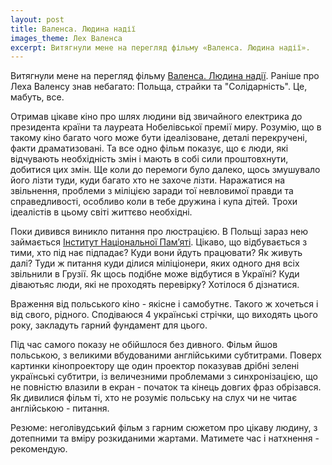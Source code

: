 ```yaml
---
layout: post
title: Валенса. Людина надії
images_theme: Лех Валенса
excerpt: Витягнули мене на перегляд фільму «Валенса. Людина надії».
---
```



Витягнули мене на перегляд фільму [Валенса. Людина надії](http://molodist.com/program_catalogue/50). Раніше про Леха Валенсу знав небагато: Польща, страйки та "Солідарність". Це, мабуть, все. 

Отримав цікаве кіно про шлях людини від звичайного електрика до президента країни та лауреата Нобелівської премії миру. Розумію, що в такому кіно багато чого може бути ідеалізоване, деталі перекручені, факти драматизовані. Та все одно фільм показує, що є люди, які відчувають необхідність змін і мають в собі сили проштовхнути, добитися цих змін. Ще коли до перемоги було далеко, щось змушувало його лізти туди, куди багато хто не захоче лізти. Наражатися на звільнення, проблеми з міліцією заради тої невловимої правди та справедливості, особливо коли в тебе дружина і купа дітей. Трохи ідеалістів в цьому світі життєво необхідні.

Поки дивився виникло питання про люстрацією. В Польщі зараз нею займається [Інститут Національної Пам’яті](http://uk.wikipedia.org/wiki/%D0%86%D0%BD%D1%81%D1%82%D0%B8%D1%82%D1%83%D1%82_%D0%BD%D0%B0%D1%86%D1%96%D0%BE%D0%BD%D0%B0%D0%BB%D1%8C%D0%BD%D0%BE%D1%97_%D0%BF%D0%B0%D0%BC%27%D1%8F%D1%82%D1%96_%28%D0%9F%D0%BE%D0%BB%D1%8C%D1%89%D0%B0%29). Цікаво, що відбувається з тими, хто під нає підпадає? Куди вони йдуть працювати? Як живуть далі? Туди ж питання куди ділися міліціонери, яких одного дня всіх звільнили в Грузії. Як щось подібне може відбутися в Україні? Куди діваютьяс люди, які не проходять перевірку? Хотілося б дізнатися.

Враження від польського кіно - якісне і самобутнє. Такого ж хочеться і від свого, рідного. Сподіваюся 4 українські стрічки, що виходять цього року, закладуть гарний фундамент для цього. 

Під час самого показу не обійшлося без дивного. Фільм йшов польською, з великими вбудованими англійськими субтитрами. Поверх картинки кінопроектору ще один проектор показував дрібні зелені українські субтитри, із величезними проблемами з синхронізацією, що не повністю влазили в екран - початок та кінець довгих фраз обрізався. Як дивилися фільм ті, хто не розуміє польську на слух чи не читає англійською - питання.

Резюме: неголівудський фільм з гарним сюжетом про цікаву людину, з дотепними та вміру розкиданими жартами. Матимете час і натхнення - рекомендую.